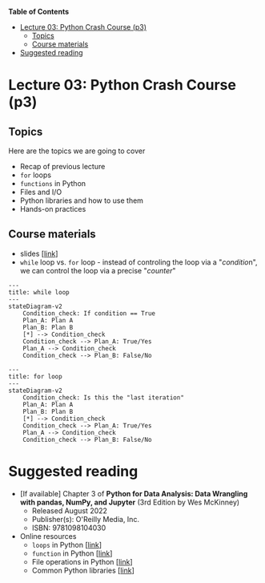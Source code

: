 
**Table of Contents**
- [Lecture 03: Python Crash Course (p3)](#lecture-03-python-crash-course-p3)
  - [Topics](#topics)
  - [Course materials](#course-materials)
- [Suggested reading](#suggested-reading)

# Lecture 03: Python Crash Course (p3)

## Topics
Here are the topics we are going to cover
* Recap of previous lecture
* `for` loops
* `functions` in Python
* Files and I/O
* Python libraries and how to use them
* Hands-on practices

## Course materials
* slides [[link](https://docs.google.com/presentation/d/12sswbD5br1wE6ZtqRJcNzuvQVTlDYIGl-pjnN3UXNc0/edit#slide=id.p)]
* `while` loop vs. `for` loop - instead of controling the loop via a "*conditio*n", we can control the loop via a precise "*counter*"
```mermaid
---
title: while loop
---
stateDiagram-v2
    Condition_check: If condition == True
    Plan_A: Plan A
    Plan_B: Plan B
    [*] --> Condition_check
    Condition_check --> Plan_A: True/Yes
    Plan_A --> Condition_check
    Condition_check --> Plan_B: False/No
```

```mermaid
---
title: for loop
---
stateDiagram-v2
    Condition_check: Is this the "last iteration"
    Plan_A: Plan A
    Plan_B: Plan B
    [*] --> Condition_check
    Condition_check --> Plan_A: True/Yes
    Plan_A --> Condition_check
    Condition_check --> Plan_B: False/No
```

# Suggested reading
* [If available] Chapter 3 of **Python for Data Analysis: Data Wrangling with pandas, NumPy, and Jupyter** (3rd Edition by Wes McKinney)
  * Released August 2022
  * Publisher(s): O'Reilly Media, Inc.
  * ISBN: 9781098104030
* Online resources
  * `loops` in Python [[link](https://www.geeksforgeeks.org/loops-in-python/)]
  * `function` in Python [[link](https://www.w3schools.com/python/python_functions.asp)]
  * File operations in Python [[link](https://www.programiz.com/python-programming/file-operation)]
  * Common Python libraries [[link](https://learnpython.com/blog/python-libraries-for-beginners/)]
